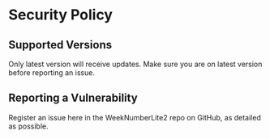 # Security Policy

## Supported Versions

Only latest version will receive updates. Make sure you are on latest version before reporting an issue.

## Reporting a Vulnerability

Register an issue here in the WeekNumberLite2 repo on GitHub, as detailed as possible.
